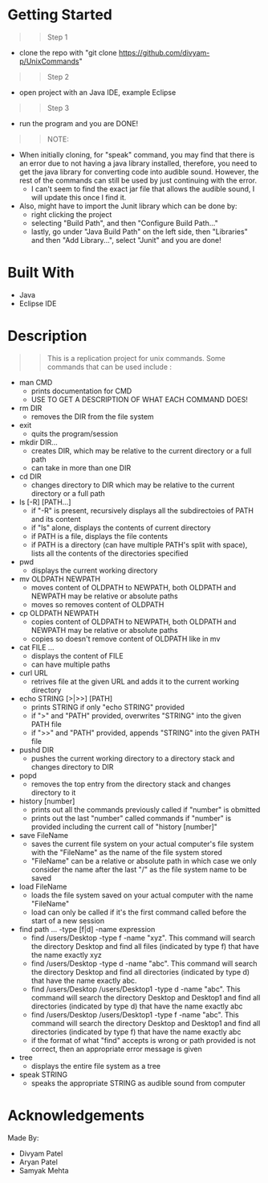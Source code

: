 # Getting Started 
>> Step 1 
* clone the repo with "git clone https://github.com/divyam-p/UnixCommands" 
>> Step 2 
* open project with an Java IDE, example Eclipse 
>> Step 3 
* run the program and you are DONE! 

>> NOTE: 
* When initially cloning, for "speak" command, you may find that there is an error due to not having a java library installed, therefore, you need to get the java library for converting code into audible sound. However, the rest of the commands can still be used by just continuing with the error. 
  * I can't seem to find the exact jar file that allows the audible sound, I will update this once I find it. 
* Also, might have to import the Junit library which can be done by: 
  * right clicking the project
  * selecting "Build Path", and then "Configure Build Path..."
  * lastly, go under "Java Build Path" on the left side, then "Libraries" and then "Add Library...", select "Junit" and you are done! 

# Built With 
* Java 
* Eclipse IDE 

# Description 
>> This is a replication project for unix commands. Some commands that can be used include : 
* man CMD 
  * prints documentation for CMD 
  * USE TO GET A DESCRIPTION OF WHAT EACH COMMAND DOES! 
* rm DIR 
  * removes the DIR from the file system 
* exit 
  * quits the program/session 
* mkdir DIR...
  * creates DIR, which may be relative to the current directory or a full path 
  * can take in more than one DIR 
* cd DIR 
  * changes directory to DIR which may be relative to the current directory or a full path 
* ls [-R] [PATH...] 
  * if "-R" is present, recursively displays all the subdirectoies of PATH and its content 
  * if "ls" alone, displays the contents of current directory 
  * if PATH is a file, displays the file contents 
  * if PATH is a directory (can have multiple PATH's split with space), lists all the contents of the directories specified 
* pwd 
  * displays the current working directory 
* mv OLDPATH NEWPATH 
  * moves content of OLDPATH to NEWPATH, both OLDPATH and NEWPATH may be relative or absolute paths 
  * moves so removes content of OLDPATH 
* cp OLDPATH NEWPATH 
  * copies content of OLDPATH to NEWPATH, both OLDPATH and NEWPATH may be relative or absolute paths 
  * copies so doesn't remove content of OLDPATH like in mv 
* cat FILE ...
  * displays the content of FILE 
  * can have multiple paths 
* curl URL 
  * retrives file at the given URL and adds it to the current working directory 
* echo STRING [>|>>] [PATH] 
  * prints STRING if only "echo STRING" provided 
  * if ">" and "PATH" provided, overwrites "STRING" into the given PATH file 
  * if ">>" and "PATH" provided, appends "STRING" into the given PATH file 
* pushd DIR 
  * pushes the current working directory to a directory stack and changes directory to DIR 
* popd 
  * removes the top entry from the directory stack and changes directory to it 
* history [number] 
  * prints out all the commands previously called if "number" is obmitted 
  * prints out the last "number" called commands if "number" is provided including the current call of "history [number]" 
* save FileName 
  * saves the current file system on your actual computer's file system with the "FileName" as the name of the file system stored 
  * "FileName" can be a relative or absolute path in which case we only consider the name after the last "/" as the file system name to be saved 
* load FileName 
  * loads the file system saved on your actual computer with the name "FileName" 
  * load can only be called if it's the first command called before the start of a new session 
* find path ... -type [f|d] -name expression 
  * find /users/Desktop -type f -name "xyz". This command will search the directory Desktop and find all files (indicated by type f) 
    that have the name exactly xyz
  * find /users/Desktop -type d -name "abc". This command will search the directory Desktop and find all directories (indicated by type d) 
    that have the name exactly abc.
  * find /users/Desktop /users/Desktop1 -type d -name "abc". This command will search the directory Desktop and Desktop1 and find all 
    directories (indicated by type d) that have the name exactly abc
  * find /users/Desktop /users/Desktop1 -type f -name "abc". This command will search the directory Desktop and Desktop1 and find all 
    directories (indicated by type f) that have the name exactly abc
  * if the format of what "find" accepts is wrong or path provided is not correct, then an appropriate error message is given 
* tree 
  * displays the entire file system as a tree 
* speak STRING 
  * speaks the appropriate STRING as audible sound from computer 
  
# Acknowledgements 
Made By: 
* Divyam Patel 
* Aryan Patel 
* Samyak Mehta
